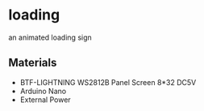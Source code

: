 # loading
an animated loading sign

## Materials
- BTF-LIGHTNING WS2812B Panel Screen 8*32 DC5V
- Arduino Nano
- External Power
